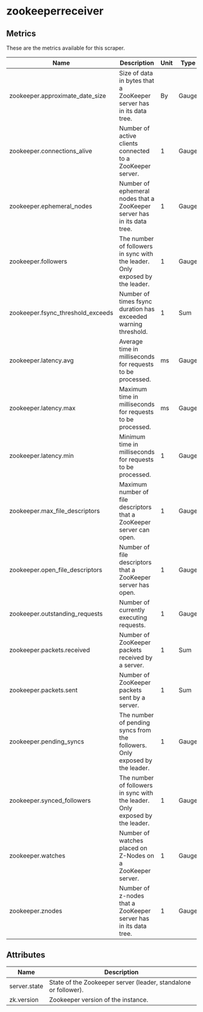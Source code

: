 [comment]: <> (Code generated by mdatagen. DO NOT EDIT.)

# zookeeperreceiver

## Metrics

These are the metrics available for this scraper.

| Name | Description | Unit | Type | Attributes |
| ---- | ----------- | ---- | ---- | ---------- |
| zookeeper.approximate_date_size | Size of data in bytes that a ZooKeeper server has in its data tree. | By | Gauge | <ul> </ul> |
| zookeeper.connections_alive | Number of active clients connected to a ZooKeeper server. | 1 | Gauge | <ul> </ul> |
| zookeeper.ephemeral_nodes | Number of ephemeral nodes that a ZooKeeper server has in its data tree. | 1 | Gauge | <ul> </ul> |
| zookeeper.followers | The number of followers in sync with the leader. Only exposed by the leader. | 1 | Gauge | <ul> </ul> |
| zookeeper.fsync_threshold_exceeds | Number of times fsync duration has exceeded warning threshold. | 1 | Sum | <ul> </ul> |
| zookeeper.latency.avg | Average time in milliseconds for requests to be processed. | ms | Gauge | <ul> </ul> |
| zookeeper.latency.max | Maximum time in milliseconds for requests to be processed. | ms | Gauge | <ul> </ul> |
| zookeeper.latency.min | Minimum time in milliseconds for requests to be processed. | 1 | Gauge | <ul> </ul> |
| zookeeper.max_file_descriptors | Maximum number of file descriptors that a ZooKeeper server can open. | 1 | Gauge | <ul> </ul> |
| zookeeper.open_file_descriptors | Number of file descriptors that a ZooKeeper server has open. | 1 | Gauge | <ul> </ul> |
| zookeeper.outstanding_requests | Number of currently executing requests. | 1 | Gauge | <ul> </ul> |
| zookeeper.packets.received | Number of ZooKeeper packets received by a server. | 1 | Sum | <ul> </ul> |
| zookeeper.packets.sent | Number of ZooKeeper packets sent by a server. | 1 | Sum | <ul> </ul> |
| zookeeper.pending_syncs | The number of pending syncs from the followers. Only exposed by the leader. | 1 | Gauge | <ul> </ul> |
| zookeeper.synced_followers | The number of followers in sync with the leader. Only exposed by the leader. | 1 | Gauge | <ul> </ul> |
| zookeeper.watches | Number of watches placed on Z-Nodes on a ZooKeeper server. | 1 | Gauge | <ul> </ul> |
| zookeeper.znodes | Number of z-nodes that a ZooKeeper server has in its data tree. | 1 | Gauge | <ul> </ul> |

## Attributes

| Name | Description |
| ---- | ----------- |
| server.state | State of the Zookeeper server (leader, standalone or follower). |
| zk.version | Zookeeper version of the instance. |